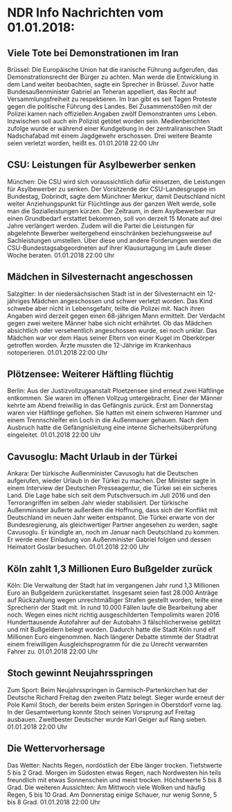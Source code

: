 # NDR Info Nachrichten vom 01.01.2018:


## Viele Tote bei Demonstrationen im Iran
Brüssel:	Die Europäische Union hat die iranische Führung aufgerufen, das Demonstrationsrecht der Bürger zu achten. Man werde die Entwicklung in dem Land weiter beobachten, sagte ein Sprecher in Brüssel. Zuvor hatte Bundesaußenminister Gabriel an Teheran appelliert, das Recht auf Versammlungsfreiheit zu respektieren. Im Iran gibt es seit Tagen Proteste gegen die politische Führung des Landes. Bei Zusammenstößen mit der Polizei kamen nach offiziellen Angaben zwölf Demonstranten ums Leben. Inzwischen soll auch ein Polizist getötet worden sein. Medienberichten zufolge wurde er während einer Kundgebung in der zentraliranischen Stadt Nadschafabad mit einem Jagdgewehr erschossen. Drei weitere Beamte seien verletzt worden, heißt es. 01.01.2018 22:00 Uhr 

## CSU: Leistungen für Asylbewerber senken
München: Die CSU wird sich voraussichtlich dafür einsetzen, die Leistungen für Asylbewerber zu senken. Der Vorsitzende der CSU-Landesgruppe im Bundestag, Dobrindt, sagte dem Münchner Merkur, damit Deutschland nicht weiter Anziehungspunkt für Flüchtlinge aus der ganzen Welt werde, solle man die Sozialleistungen kürzen. Der Zeitraum, in dem Asylbewerber nur einen Grundbedarf erstattet bekommen, soll von derzeit 15 Monate auf drei Jahre verlängert werden. Zudem will die Partei die Leistungen für abgelehnte Bewerber weitergehend einschränken beziehungsweise auf Sachleistungen umstellen. Über diese und andere Forderungen werden die CSU-Bundestagsabgeordneten auf ihrer Klausurtagung im Laufe dieser Woche beraten. 01.01.2018 22:00 Uhr 

## Mädchen in Silvesternacht angeschossen
Salzgitter: In der niedersächsischen Stadt ist in der Silvesternacht ein 12-jähriges Mädchen angeschossen und schwer verletzt worden. Das Kind schwebe aber nicht in Lebensgefahr, teilte die Polizei mit. Nach ihren Angaben wird derzeit gegen einen 68-jährigen Mann ermittelt. Der Verdacht gegen zwei weitere Männer habe sich nicht erhährtet. Ob das Mädchen absichtlich oder versehentlich angeschossen wurde, sei noch unklar. Das Mädchen war vor dem Haus seiner Eltern von einer Kugel im Oberkörper getroffen worden. Ärzte mussten die 12-Jährige im Krankenhaus notoperieren. 01.01.2018 22:00 Uhr 

## Plötzensee: Weiterer Häftling flüchtig
Berlin:	Aus der Justizvollzugsanstalt Ploetzensee sind erneut zwei Häftlinge entkommen. Sie waren im offenen Vollzug untergebracht. Einer der Männer kehrte am Abend freiwillig in das Gefängnis zurück. Erst am Donnerstag waren vier Häftlinge geflohen. Sie hatten mit einem schweren Hammer und einem Trennschleifer ein Loch in die Außenmauer gehauen. Nach dem Ausbruch hatte die Gefängnisleitung eine interne Sicherheitsüberprüfung eingeleitet. 01.01.2018 22:00 Uhr 

## Cavusoglu: Macht Urlaub in der Türkei
Ankara: Der türkische Außenminister Cavusoglu hat die Deutschen aufgerufen, wieder Urlaub in der Türkei zu machen. Der Minister sagte in einem Interview der Deutschen Presseagentur, die Türkei sei ein sicheres Land. Die Lage habe sich seit dem Putschversuch im Juli 2016 und den Terrorangriffen im selben Jahr wieder stabilisiert. Der türkische Außenminister äußerte außerdem die Hoffnung, dass sich der Konflikt mit Deutschland im neuen Jahr weiter entspannt. Die Türkei erwarte von der Bundesregierung, als gleichwertiger Partner angesehen zu werden, sagte Cavusoglu. Er kündigte an, noch im Januar nach Deutschland zu kommen. Er werde einer Einladung von Außenminister Gabriel folgen und dessen Heimatort Goslar besuchen. 01.01.2018 22:00 Uhr 

## Köln zahlt 1,3 Millionen Euro Bußgelder zurück
Köln: Die Verwaltung der Stadt hat im vergangenen Jahr rund 1,3 Millionen Euro an Bußgeldern zurückerstattet. Insgesamt seien fast 28.000 Anträge auf Rückzahlung wegen unrechtmäßiger Strafen gestellt worden, teilte eine Sprecherin der Stadt mit. In rund 10.000 Fällen laufe die Bearbeitung aber noch. Wegen eines nicht richtig ausgeschilderten Tempolimits waren 2016 Hunderttausende Autofahrer auf der Autobahn 3 fälschlicherweise geblitzt und mit Bußgeldern belegt worden. Dadurch hatte die Stadt Köln rund elf Millionen Euro eingenommen. Nach längerer Debatte stimmte der Stadtrat einem freiwilligen Ausgleichsprogramm für die zu Unrecht verwarnten Fahrer zu. 01.01.2018 22:00 Uhr 

## Stoch gewinnt Neujahrsspringen
Zum Sport:	Beim Neujahrsspringen in Garmisch-Partenkirchen hat der Deutsche Richard Freitag den zweiten Platz belegt. Sieger wurde erneut der Pole Kamil Stoch, der bereits beim ersten Springen in Oberstdorf vorne lag. In der Gesamtwertung konnte Stoch seinen Vorsprung auf Freitag ausbauen. Zweitbester Deutscher wurde Karl Geiger auf Rang sieben. 01.01.2018 22:00 Uhr 

## Die Wettervorhersage
Das Wetter:
Nachts Regen, nordöstlich der Elbe länger trocken. Tiefstwerte 5 bis 2 Grad. Morgen im Südosten etwas Regen, nach Nordwesten hin teils freundlich mit etwas Sonnenschein und meist trocken. Höchstwerte 5 bis 8 Grad. Die weiteren Aussichten: Am Mittwoch viele Wolken und häufig Regen, 5 bis 10 Grad. Am Donnerstag einige Schauer, nur wenig Sonne, 5 bis 8 Grad. 01.01.2018 22:00 Uhr 
